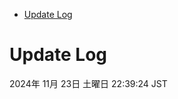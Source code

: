 <!-- START doctoc generated TOC please keep comment here to allow auto update -->
<!-- DON'T EDIT THIS SECTION, INSTEAD RE-RUN doctoc TO UPDATE -->

- [Update Log](#update-log)

<!-- END doctoc generated TOC please keep comment here to allow auto update -->

# Update Log
2024年 11月 23日 土曜日 22:39:24 JST

